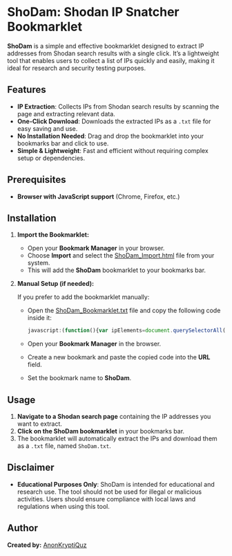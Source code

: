 # ShoDam: Shodan IP Snatcher Bookmarklet

**ShoDam** is a simple and effective bookmarklet designed to extract IP addresses from Shodan search results with a single click. It’s a lightweight tool that enables users to collect a list of IPs quickly and easily, making it ideal for research and security testing purposes.

## **Features**

- **IP Extraction**: Collects IPs from Shodan search results by scanning the page and extracting relevant data.
- **One-Click Download**: Downloads the extracted IPs as a `.txt` file for easy saving and use.
- **No Installation Needed**: Drag and drop the bookmarklet into your bookmarks bar and click to use.
- **Simple & Lightweight**: Fast and efficient without requiring complex setup or dependencies.

## **Prerequisites**

- **Browser with JavaScript support** (Chrome, Firefox, etc.)

## **Installation**

1. **Import the Bookmarklet:**

   - Open your **Bookmark Manager** in your browser.
   - Choose **Import** and select the [ShoDam_Import.html](https://github.com/AnonKryptiQuz/ShoDam/blob/main/ShoDam_Import.html) file from your system.
   - This will add the **ShoDam** bookmarklet to your bookmarks bar.

2. **Manual Setup (if needed):**

   If you prefer to add the bookmarklet manually:
   - Open the [ShoDam_Bookmarklet.txt](https://github.com/AnonKryptiQuz/ShoDam/blob/main/ShoDam_Bookmarklet.txt) file and copy the following code inside it:

     ```javascript
     javascript:(function(){var ipElements=document.querySelectorAll('strong');var ips=[];ipElements.forEach(function(e){ips.push(e.innerHTML.replace(/[&quot;']/g,'').trim())});var ipsString=ips.join('\n');var a=document.createElement('a');a.href='data:text/plain;charset=utf-8,'+encodeURIComponent(ipsString);a.download='ShoDam.txt';document.body.appendChild(a);a.click();document.body.removeChild(a);URL.revokeObjectURL(a.href);})();
     ```

   - Open your **Bookmark Manager** in the browser.
   - Create a new bookmark and paste the copied code into the **URL** field.
   - Set the bookmark name to **ShoDam**.

## **Usage**

1. **Navigate to a Shodan search page** containing the IP addresses you want to extract.
2. **Click on the ShoDam bookmarklet** in your bookmarks bar.
3. The bookmarklet will automatically extract the IPs and download them as a `.txt` file, named `ShoDam.txt`.

## **Disclaimer**

- **Educational Purposes Only**: ShoDam is intended for educational and research use. The tool should not be used for illegal or malicious activities. Users should ensure compliance with local laws and regulations when using this tool.

## **Author**

**Created by:** [AnonKryptiQuz](https://AnonKryptiQuz.github.io/)
